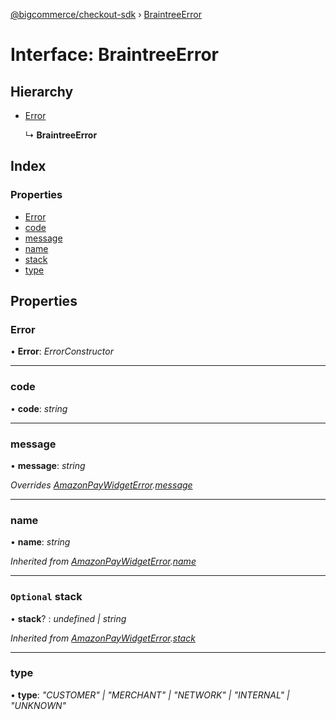 [@bigcommerce/checkout-sdk](../README.md) › [BraintreeError](braintreeerror.md)

# Interface: BraintreeError

## Hierarchy

* [Error](amazonpaywidgeterror.md#error)

  ↳ **BraintreeError**

## Index

### Properties

* [Error](braintreeerror.md#error)
* [code](braintreeerror.md#code)
* [message](braintreeerror.md#message)
* [name](braintreeerror.md#name)
* [stack](braintreeerror.md#optional-stack)
* [type](braintreeerror.md#type)

## Properties

###  Error

• **Error**: *ErrorConstructor*

___

###  code

• **code**: *string*

___

###  message

• **message**: *string*

*Overrides [AmazonPayWidgetError](amazonpaywidgeterror.md).[message](amazonpaywidgeterror.md#message)*

___

###  name

• **name**: *string*

*Inherited from [AmazonPayWidgetError](amazonpaywidgeterror.md).[name](amazonpaywidgeterror.md#name)*

___

### `Optional` stack

• **stack**? : *undefined | string*

*Inherited from [AmazonPayWidgetError](amazonpaywidgeterror.md).[stack](amazonpaywidgeterror.md#optional-stack)*

___

###  type

• **type**: *"CUSTOMER" | "MERCHANT" | "NETWORK" | "INTERNAL" | "UNKNOWN"*
